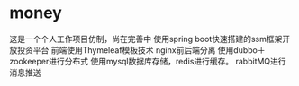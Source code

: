 # money
这是一个个人工作项目仿制，尚在完善中
使用spring boot快速搭建的ssm框架开放投资平台
前端使用Thymeleaf模板技术
nginx前后端分离
使用dubbo＋zookeeper进行分布式
使用mysql数据库存储，redis进行缓存。
rabbitMQ进行消息推送
